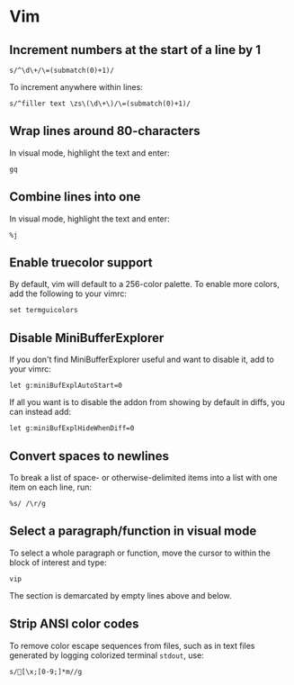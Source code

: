 # Vim

## Increment numbers at the start of a line by 1

```vim
s/^\d\+/\=(submatch(0)+1)/
```

To increment anywhere within lines:
```vim
s/^filler text \zs\(\d\+\)/\=(submatch(0)+1)/
```

## Wrap lines around 80-characters

In visual mode, highlight the text and enter:
```vim
gq
```

## Combine lines into one

In visual mode, highlight the text and enter:
```vim
%j
```

## Enable truecolor support

By default, vim will default to a 256-color palette. To enable more colors, add
the following to your vimrc:
```vim
set termguicolors
```

## Disable MiniBufferExplorer

If you don't find MiniBufferExplorer useful and want to disable it, add to your
vimrc:
```vim
let g:miniBufExplAutoStart=0
```

If all you want is to disable the addon from showing by default in diffs, you
can instead add:
```vim
let g:miniBufExplHideWhenDiff=0
```

## Convert spaces to newlines

To break a list of space- or otherwise-delimited items into a list with one
item on each line, run:
```vim
%s/ /\r/g
```

## Select a paragraph/function in visual mode

To select a whole paragraph or function, move the cursor to within the block of
interest and type:
```vim
vip
```

The section is demarcated by empty lines above and below.

## Strip ANSI color codes

To remove color escape sequences from files, such as in text files generated by
logging colorized terminal `stdout`, use:
```vim
s/[\x;[0-9;]*m//g
```

